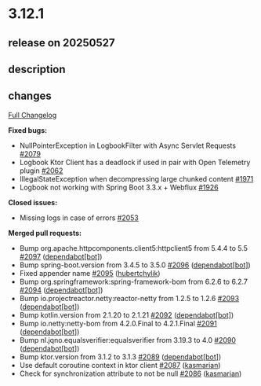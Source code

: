 # 3.12.1

## release on 20250527

## description

## changes

<a href="https://github.com/zalando/logbook/compare/3.12.0...3.12.1">Full Changelog</a>

<strong>Fixed bugs:</strong>

* NullPointerException in LogbookFilter with Async Servlet Requests <a href="https://github.com/zalando/logbook/issues/2079" data-hovercard-type="issue" data-hovercard-url="/zalando/logbook/issues/2079/hovercard">#2079</a>
* Logbook Ktor Client has a deadlock if used in pair with Open Telemetry plugin <a href="https://github.com/zalando/logbook/issues/2062" data-hovercard-type="issue" data-hovercard-url="/zalando/logbook/issues/2062/hovercard">#2062</a>
* IllegalStateException when decompressing large chunked content <a href="https://github.com/zalando/logbook/issues/1971" data-hovercard-type="issue" data-hovercard-url="/zalando/logbook/issues/1971/hovercard">#1971</a>
* Logbook not working with Spring Boot 3.3.x + Webflux <a href="https://github.com/zalando/logbook/issues/1926" data-hovercard-type="issue" data-hovercard-url="/zalando/logbook/issues/1926/hovercard">#1926</a>

<strong>Closed issues:</strong>

* Missing logs in case of errors <a href="https://github.com/zalando/logbook/issues/2053" data-hovercard-type="issue" data-hovercard-url="/zalando/logbook/issues/2053/hovercard">#2053</a>

<strong>Merged pull requests:</strong>

* Bump org.apache.httpcomponents.client5:httpclient5 from 5.4.4 to 5.5 <a href="https://github.com/zalando/logbook/pull/2097" data-hovercard-type="pull_request" data-hovercard-url="/zalando/logbook/pull/2097/hovercard">#2097</a> (<a href="https://github.com/apps/dependabot">dependabot[bot]</a>)
* Bump spring-boot.version from 3.4.5 to 3.5.0 <a href="https://github.com/zalando/logbook/pull/2096" data-hovercard-type="pull_request" data-hovercard-url="/zalando/logbook/pull/2096/hovercard">#2096</a> (<a href="https://github.com/apps/dependabot">dependabot[bot]</a>)
* Fixed appender name <a href="https://github.com/zalando/logbook/pull/2095" data-hovercard-type="pull_request" data-hovercard-url="/zalando/logbook/pull/2095/hovercard">#2095</a> (<a href="https://github.com/hubertchylik">hubertchylik</a>)
* Bump org.springframework:spring-framework-bom from 6.2.6 to 6.2.7 <a href="https://github.com/zalando/logbook/pull/2094" data-hovercard-type="pull_request" data-hovercard-url="/zalando/logbook/pull/2094/hovercard">#2094</a> (<a href="https://github.com/apps/dependabot">dependabot[bot]</a>)
* Bump io.projectreactor.netty:reactor-netty from 1.2.5 to 1.2.6 <a href="https://github.com/zalando/logbook/pull/2093" data-hovercard-type="pull_request" data-hovercard-url="/zalando/logbook/pull/2093/hovercard">#2093</a> (<a href="https://github.com/apps/dependabot">dependabot[bot]</a>)
* Bump kotlin.version from 2.1.20 to 2.1.21 <a href="https://github.com/zalando/logbook/pull/2092" data-hovercard-type="pull_request" data-hovercard-url="/zalando/logbook/pull/2092/hovercard">#2092</a> (<a href="https://github.com/apps/dependabot">dependabot[bot]</a>)
* Bump io.netty:netty-bom from 4.2.0.Final to 4.2.1.Final <a href="https://github.com/zalando/logbook/pull/2091" data-hovercard-type="pull_request" data-hovercard-url="/zalando/logbook/pull/2091/hovercard">#2091</a> (<a href="https://github.com/apps/dependabot">dependabot[bot]</a>)
* Bump nl.jqno.equalsverifier:equalsverifier from 3.19.3 to 4.0 <a href="https://github.com/zalando/logbook/pull/2090" data-hovercard-type="pull_request" data-hovercard-url="/zalando/logbook/pull/2090/hovercard">#2090</a> (<a href="https://github.com/apps/dependabot">dependabot[bot]</a>)
* Bump ktor.version from 3.1.2 to 3.1.3 <a href="https://github.com/zalando/logbook/pull/2089" data-hovercard-type="pull_request" data-hovercard-url="/zalando/logbook/pull/2089/hovercard">#2089</a> (<a href="https://github.com/apps/dependabot">dependabot[bot]</a>)
* Use default coroutine context in ktor client <a href="https://github.com/zalando/logbook/pull/2087" data-hovercard-type="pull_request" data-hovercard-url="/zalando/logbook/pull/2087/hovercard">#2087</a> (<a href="https://github.com/kasmarian">kasmarian</a>)
* Check for synchronization attribute to not be null <a href="https://github.com/zalando/logbook/pull/2086" data-hovercard-type="pull_request" data-hovercard-url="/zalando/logbook/pull/2086/hovercard">#2086</a> (<a href="https://github.com/kasmarian">kasmarian</a>)

